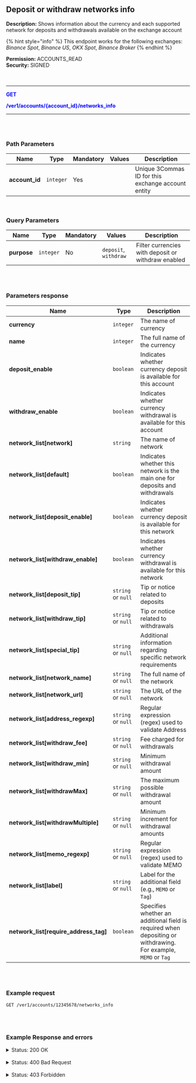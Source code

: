 ## Deposit or withdraw networks info<br>

**Description:**  Shows information about the currency and each supported network for deposits and withdrawals available on the exchange account<br>

{% hint style="info" %}
This endpoint works for the following exchanges: *Binance Spot*, *Binance US*, *OKX Spot*, *Binance Broker*
{% endhint %}
<br>

**Permission:**  ACCOUNTS_READ<br>
**Security:** SIGNED<br>
<br>
<br>

----------

<mark style="color:blue;background-color:white"> **GET**

<mark style="color:blue;background-color:white"> **/ver1/accounts/{account_id}/networks_info**

----------

<br>
<br>

### Path Parameters<br>

| Name | Type |	Mandatory |	Values	| Description|
|------|------|-----------|-----------------|------------|
|**account_id**  | `integer`| Yes |  | Unique 3Commas ID for this exchange account entity |

<br>

### Query Parameters<br>

| Name | Type |	Mandatory |	Values	| Description|
|------|------|-----------|-----------------|------------|
|**purpose**  | `integer`| No | `deposit`, `withdraw` | Filter currencies with deposit or withdraw enabled |

<br>
<br>

### Parameters response<br>

| Name | Type |	Description|
|------|------|------------|
|**currency**  | `integer`|  The name of currency |
|**name**  | `integer`| The full name of the currency  |
|**deposit_enable**  | `boolean` | Indicates whether currency deposit is available for this account |
|**withdraw_enable**  | `boolean` | Indicates whether currency withdrawal is available for this account |
|**network_list[network]**  | `string`| The name of network |
|**network_list[default]**  | `boolean`| Indicates whether this network is the main one for deposits and withdrawals  |
|**network_list[deposit_enable]**  | `boolean`| Indicates whether currency deposit is available for this network |
|**network_list[withdraw_enable]**  | `boolean`| Indicates whether currency withdrawal is available for this network  |
|**network_list[deposit_tip]** | `string` or `null`| Tip or notice related to deposits |
|**network_list[withdraw_tip]** | `string` or `null` | Tip or notice related to withdrawals |
|**network_list[special_tip]** | `string` or `null`| Additional information regarding specific network requirements |
|**network_list[network_name]** | `string` or `null`| The full name of the network |
|**network_list[network_url]** | `string` or `null`| The URL of the network |
|**network_list[address_regexp]**  | `string` or `null` |  Regular expression (regex) used to validate Address|
|**network_list[withdraw_fee]**  | `string` or `null` | Fee charged for withdrawals |
|**network_list[withdraw_min]**  | `string` or `null` | Minimum withdrawal amount |
|**network_list[withdrawMax]**  | `string` or `null` | The maximum possible withdrawal amount |
|**network_list[withdrawMultiple]**  | `string` or `null`| Minimum increment for withdrawal amounts |
|**network_list[memo_regexp]**  | `string` or `null`| Regular expression (regex) used to validate MEMO |
|**network_list[label]**  | `string` or `null`| Label for the additional field (e.g., `MEMO` or `Tag`) |
|**network_list[require_address_tag]**  | `boolean`| Specifies whether an additional field is required when depositing or withdrawing.<br> For example, `MEMO` or `Tag` |

<br>
<br>

### Example request<br>

```
GET /ver1/accounts/12345678/networks_info
```
<br>
<br>

### Example Response and errors<br>

<details>
<summary>Status: 200 OK</summary><br>

```json

    {
        "currency": "BTC",
        "name": "Bitcoin",
        "deposit_enable": true,
        "withdraw_enable": true,
        "network_list": [
            {
                "network": "BNB",
                "default": false,
                "deposit_enable": false,
                "withdraw_enable": false,
                "deposit_tip": "Wallet Maintenance, Deposit Suspended",
                "withdraw_tip": "Wallet Maintenance, Withdrawal Suspended",
                "special_tip": "Both a MEMO and an Address are required to successfully deposit your BEP2-BTCB tokens to Binance.",
                "network_name": "BNB Beacon Chain (BEP2)",
                "network_url": null,
                "address_regexp": "^(bnb1)[0-9a-z]{38}$",
                "withdraw_fee": "0.0000093",
                "withdraw_min": "0.000019",
                "withdrawMax": "10000000000",
                "withdrawMultiple": "0.00000001",
                "memo_regexp": "^[0-9A-Za-z\\-_]{1,120}$",
                "label": "MEMO/Tag",
                "require_address_tag": false
            },
            {
                "network": "BTC",
                "default": true,
                "deposit_enable": true,
                "withdraw_enable": true,
                "deposit_tip": "",
                "withdraw_tip": "",
                "special_tip": "",
                "network_name": "Bitcoin",
                "network_url": null,
                "address_regexp": "^[13][a-km-zA-HJ-NP-Z1-9]{25,34}$|^[(bc1q)|(bc1p)][0-9A-Za-z]{37,62}$",
                "withdraw_fee": "0.0004",
                "withdraw_min": "0.0008",
                "withdrawMax": "10000000000",
                "withdrawMultiple": "0.00000001",
                "memo_regexp": "",
                "label": "",
                "require_address_tag": false
            }
        ]
    },
...
```
</details><br>
<details>
<summary>Status: 400 Bad Request</summary><br>
```json
{
    "error": "record_invalid",
    "error_description": "Invalid parameters",
    "error_attributes": {
        "currency": [
            "is missing"
        ],
        "network": [
            "is missing"
        ]
    }
}
```
</details><br>
<details>
<summary>Status: 403 Forbidden</summary><br>
```json
{
    "error": "Forbidden. Unavailable for this account."
}
```
</details>